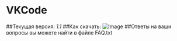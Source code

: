 VKCode
==========
##Текущая версия: *1.1*
##Как скачать:
![Image](http://i.imgur.com/mnq7fRP.png)
##Ответы на ваши вопросы вы можете найти в файле FAQ.txt
